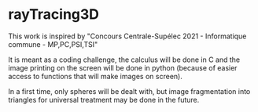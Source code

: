 # rayTracing3D

This work is inspired by "Concours Centrale-Supélec 2021 - Informatique commune - MP,PC,PSI,TSI"

It is meant as a coding challenge, the calculus will be done in C and the image printing on the screen will be done in python (because of easier access to functions that will make images on screen).

In a first time, only spheres will be dealt with, but image fragmentation into triangles for universal treatment may be done in the future.
